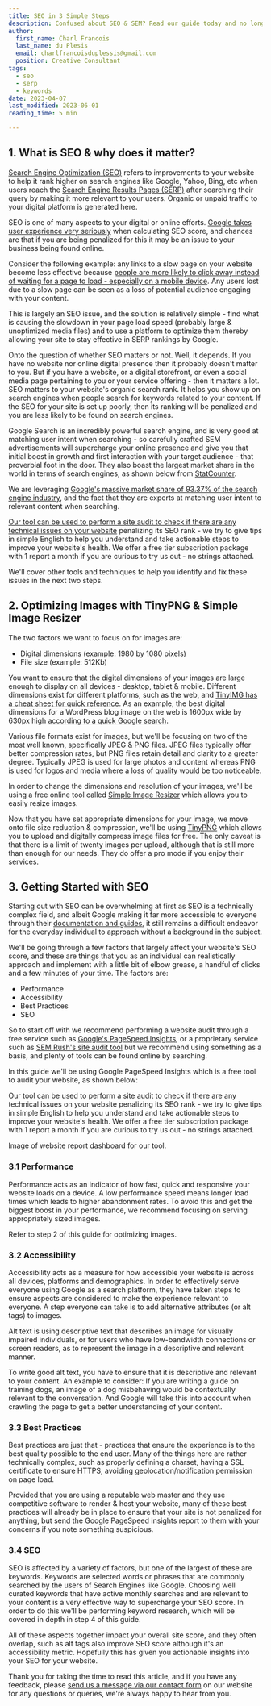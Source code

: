 ```yaml
---
title: SEO in 3 Simple Steps
description: Confused about SEO & SEM? Read our guide today and no longer be confused. You can trust us - We're the Search Engine Monks
author:
  first_name: Charl Francois
  last_name: du Plesis
  email: charlfrancoisduplessis@gmail.com
  position: Creative Consultant
tags:
  - seo
  - serp
  - keywords
date: 2023-04-07
last_modified: 2023-06-01
reading_time: 5 min

---
```


## 1. What is SEO & why does it matter?

[Search Engine Optimization (SEO)](https://developers.google.com/search/docs/fundamentals/seo-starter-guide) refers to improvements to your website to help it rank higher on search engines like Google, Yahoo, Bing, etc when users reach the [Search Engine Results Pages (SERP)](https://mailchimp.com/marketing-glossary/serp/) after searching their query by making it more relevant to your users. Organic or unpaid traffic to your digital platform is generated here.

<article-image rel="norefer" target="_blank" link="" path="/images/articles/seo-in-3-simple-steps/google-serp-organic-and-paid-traffic.jpg" description="Image of organic or unpaid traffic examples via Google Search Engine Results Pages (SERP)."></article-image>

SEO is one of many aspects to your digital or online efforts. [Google takes user experience very seriously](https://developers.google.com/search/docs/appearance/page-experience#ranking) when calculating SEO score, and chances are that if you are being penalized for this it may be an issue to your business being found online.

Consider the following example: any links to a slow page on your website become less effective because [people are more likely to click away instead of waiting for a page to load - especially on a mobile device](https://www.google.co.za/search?q=how+many+people+click+away+from+a+site+if+it+takes+too+long+to+load). Any users lost due to a slow page can be seen as a loss of potential audience engaging with your content.


<article-image rel="norefer" target="_blank" link="" path="/images/articles/seo-in-3-simple-steps/google-mobile-abandonment-rates.jpg" description="Image of mobile site abandonment rates."></article-image>

This is largely an SEO issue, and the solution is relatively simple - find what is causing the slowdown in your page load speed (probably large & unoptimized media files) and to use a platform to optimize them thereby allowing your site to stay effective in SERP rankings by Google.

Onto the question of whether SEO matters or not. Well, it depends. If you have no website nor online digital presence then it probably doesn't matter to you. But if you have a website, or a digital storefront, or even a social media page pertaining to you or your service offering - then it matters a lot. SEO matters to your website's organic search rank. It helps you show up on search engines when people search for keywords related to your content. If the SEO for your site is set up poorly, then its ranking will be penalized and you are less likely to be found on search engines.

Google Search is an incredibly powerful search engine, and is very good at matching user intent when searching - so carefully crafted SEM advertisements will supercharge your online presence and give you that initial boost in growth and first interaction with your target audience - that proverbial foot in the door. They also boast the largest market share in the world in terms of search engines, as shown below from [StatCounter](https://gs.statcounter.com/).

<article-image rel="norefer" target="_blank" link="" path="/images/articles/seo-in-3-simple-steps/statcounter-google-search-engine-market-share.jpg" description="Image showing Google's market share as a Search Engine platform."></article-image>

We are leveraging [Google's massive market share of 93.37% of the search engine industry](https://gs.statcounter.com/search-engine-market-share#monthly-202203-202303), and the fact that they are experts at matching user intent to relevant content when searching.

[Our tool can be used to perform a site audit to check if there are any technical issues on your website](https://semmonks.com/pricing) penalizing its SEO rank - we try to give tips in simple English to help you understand and take actionable steps to improve your website's health. We offer a free tier subscription package with 1 report a month if you are curious to try us out - no strings attached.

<article-image rel="norefer" target="_blank" link="" path="/images/articles/seo-in-3-simple-steps/sem-monks-tool-report.jpg" description="Image of SEM Monks tool."></article-image>

We'll cover other tools and techniques to help you identify and fix these issues in the next two steps.


<advert ad_id="8964384864"></advert>

## 2. Optimizing Images with TinyPNG & Simple Image Resizer

The two factors we want to focus on for images are:

-   Digital dimensions (example: 1980 by 1080 pixels)
-   File size (example: 512Kb)

You want to ensure that the digital dimensions of your images are large enough to display on all devices - desktop, tablet & mobile. Different dimensions exist for different platforms, such as the web, and [TinyIMG has a cheat sheet for quick reference](https://tiny-img.com/blog/best-image-size-for-website/#generally-recommended-image-sizes-for-websites). As an example, the best digital dimensions for a WordPress blog image on the web is 1600px wide by 630px high [according to a quick Google search](https://www.google.co.za/search?q=best+image+size+for+wordpress+blog+post).

Various file formats exist for images, but we'll be focusing on two of the most well known, specifically JPEG & PNG files. JPEG files typically offer better compression rates, but PNG files retain detail and clarity to a greater degree. Typically JPEG is used for large photos and content whereas PNG is used for logos and media where a loss of quality would be too noticeable.

In order to change the dimensions and resolution of your images, we'll be using a free online tool called [Simple Image Resizer](https://www.simpleimageresizer.com/) which allows you to easily resize images.

<article-image rel="norefer" target="_blank" link="" path="/images/articles/seo-in-3-simple-steps/simple-image-resizer-tool.jpg" description="Image of Simple Image Resizer for dimension resizing."></article-image>

Now that you have set appropriate dimensions for your image, we move onto file size reduction & compression, we'll be using [TinyPNG](https://tinypng.com/) which allows you to upload and digitally compress image files for free. The only caveat is that there is a limit of twenty images per upload, although that is still more than enough for our needs. They do offer a pro mode if you enjoy their services.

<!-- Image of TinyPNG for WebP, PNG & JPEG compression. -->

## 3. Getting Started with SEO
Starting out with SEO can be overwhelming at first as SEO is a technically complex field, and albeit Google making it far more accessible to everyone through their [documentation and guides](https://developers.google.com/search/docs/fundamentals/seo-starter-guide), it still remains a difficult endeavor for the everyday individual to approach without a background in the subject.

We'll be going through a few factors that largely affect your website's SEO score, and these are things that you as an individual can realistically approach and implement with a little bit of elbow grease, a handful of clicks and a few minutes of your time. The factors are:

-   Performance
-   Accessibility
-   Best Practices
-   SEO

So to start off with we recommend performing a website audit through a free service such as [Google's PageSpeed Insights](https://pagespeed.web.dev/), or a proprietary service such as [SEM Rush's site audit tool](https://www.semrush.com/features/site-audit/) but we recommend using something as a basis, and plenty of tools can be found online by searching.

In this guide we'll be using Google PageSpeed Insights which is a free tool to audit your website, as shown below:

<article-image rel="norefer" target="_blank" link="" path="/images/articles/seo-in-3-simple-steps/google-pagespeed-insights.jpg" description="Image of Google PageSpeed Insights in action."></article-image>

Our tool can be used to perform a site audit to check if there are any technical issues on your website penalizing its SEO rank - we try to give tips in simple English to help you understand and take actionable steps to improve your website's health. We offer a free tier subscription package with 1 report a month if you are curious to try us out - no strings attached.

Image of website report dashboard for our tool.

<advert ad_id="2492994215"></advert>

### 3.1 Performance

Performance acts as an indicator of how fast, quick and responsive your website loads on a device. A low performance speed means longer load times which leads to higher abandonment rates. To avoid this and get the biggest boost in your performance, we recommend focusing on serving appropriately sized images.

<article-image rel="norefer" target="_blank" link="" path="/images/articles/seo-in-3-simple-steps/google-pagespeed-insights-performance.jpg" description="Image of Performance metric in Google PageSpeed insights."></article-image>

Refer to step 2 of this guide for optimizing images.

<advert ad_id="1085894840"></advert>

### 3.2 Accessibility

Accessibility acts as a measure for how accessible your website is across all devices, platforms and demographics. In order to effectively serve everyone using Google as a search platform, they have taken steps to ensure aspects are considered to make the experience relevant to everyone. A step everyone can take is to add alternative attributes (or alt tags) to images.

<article-image rel="norefer" target="_blank" link="" path="/images/articles/seo-in-3-simple-steps/google-pagespeed-insights-accessibility.jpg" description="Image of Accessibility metric in Google PageSpeed insights."></article-image>

Alt text is using descriptive text that describes an image for visually impaired individuals, or for users who have low-bandwidth connections or screen readers, as to represent the image in a descriptive and relevant manner.

<article-image rel="norefer" target="_blank" link="" path="/images/articles/seo-in-3-simple-steps/google-alt-text-best-practices.jpg" description="Image of Google's suggestions of alt text with examples."></article-image>

To write good alt text, you have to ensure that it is descriptive and relevant to your content. An example to consider: If you are writing a guide on training dogs, an image of a dog misbehaving would be contextually relevant to the conversation. And Google will take this into account when crawling the page to get a better understanding of your content.

<advert ad_id="6240667539"></advert>

### 3.3 Best Practices

Best practices are just that - practices that ensure the experience is to the best quality possible to the end user. Many of the things here are rather technically complex, such as properly defining a charset, having a SSL certificate to ensure HTTPS, avoiding geolocation/notification permission on page load.

<article-image rel="norefer" target="_blank" link="" path="/images/articles/seo-in-3-simple-steps/google-pagespeed-insights-best-practices.jpg" description="Image of Best Practices metric in Google PageSpeed insights."></article-image>

Provided that you are using a reputable web master and they use competitive software to render & host your website, many of these best practices will already be in place to ensure that your site is not penalized for anything, but send the Google PageSpeed insights report to them with your concerns if you note something suspicious.

<advert ad_id="8827781356"></advert>

### 3.4 SEO

SEO is affected by a variety of factors, but one of the largest of these are keywords. Keywords are selected words or phrases that are commonly searched by the users of Search Engines like Google. Choosing well curated keywords that have active monthly searches and are relevant to your content is a very effective way to supercharge your SEO score. In order to do this we'll be performing keyword research, which will be covered in depth in step 4 of this guide.

<article-image rel="norefer" target="_blank" link="" path="/images/articles/seo-in-3-simple-steps/google-pagespeed-insights-seo.jpg" description="Image of SEO metric in Google PageSpeed insights."></article-image>

All of these aspects together impact your overall site score, and they often overlap, such as alt tags also improve SEO score although it's an accessibility metric. Hopefully this has given you actionable insights into your SEO for your website.

Thank you for taking the time to read this article, and if you have any feedback, please [send us a message via our contact form](https://semmonks.com/contact) on our website for any questions or queries, we're always happy to hear from you.